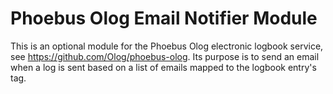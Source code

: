 # Phoebus Olog Email Notifier Module

This is an optional module for the Phoebus Olog electronic logbook service, see https://github.com/Olog/phoebus-olog. Its purpose is to send an email when a log is sent based on a list of emails mapped to the logbook entry's tag.
